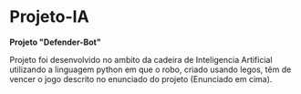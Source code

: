 # Projeto-IA

**Projeto "Defender-Bot"**

Projeto foi desenvolvido no ambito da cadeira de Inteligencia Artificial utilizando a linguagem python em que o robo, criado usando legos, têm de vencer o jogo descrito no enunciado do projeto (Enunciado em cima).
